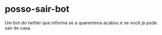 # posso-sair-bot
Um bot do twitter que informa se a quarentena acabou e se você já pode sair de casa.

